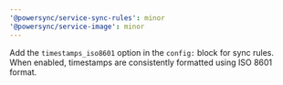 ```yaml
---
'@powersync/service-sync-rules': minor
'@powersync/service-image': minor
---
```


Add the `timestamps_iso8601` option in the `config:` block for sync rules. When enabled, timestamps are consistently formatted using ISO 8601 format.